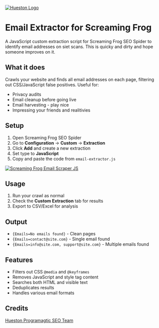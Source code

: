 [![Hueston Logo](https://hueston.co/wp-content/uploads/hueston-light-logo-80px.svg)](https://hueston.co)

# Email Extractor for Screaming Frog

A JavaScript custom extraction script for Screaming Frog SEO Spider to identify email addresses on siet scans. This is quicky and dirty and hope someone improves on it. 

## What it does

Crawls your website and finds all email addresses on each page, filtering out CSS/JavaScript false positives. Useful for:

- Privacy audits
- Email cleanup before going live
- Email harvesting - play nice 
- Impressing your friends and realitivies 

## Setup

1. Open Screaming Frog SEO Spider
2. Go to **Configuration** → **Custom** → **Extraction**
3. Click **Add** and create a new extraction
4. Set type to **JavaScript**
5. Copy and paste the code from `email-extractor.js`


[![Screaming Frog Email Scraper JS](https://hueston.tempurl.host/remote/screaming-frog-email-scraper.png)](https://hueston.co)


## Usage

1. Run your crawl as normal
2. Check the **Custom Extraction** tab for results
3. Export to CSV/Excel for analysis

## Output

- `{Emails=No emails found}` - Clean pages
- `{Emails=contact@site.com}` - Single email found  
- `{Emails=info@site.com, support@site.com}` - Multiple emails found

## Features

- Filters out CSS `@media` and `@keyframes` 
- Removes JavaScript and style tag content
- Searches both HTML and visible text
- Deduplicates results
- Handles various email formats

## Credits
[Hueston Programagtic SEO Team](https://hueston.co)

